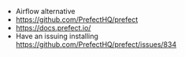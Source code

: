 * Airflow alternative
* https://github.com/PrefectHQ/prefect
* https://docs.prefect.io/
* Have an issuing installing https://github.com/PrefectHQ/prefect/issues/834
